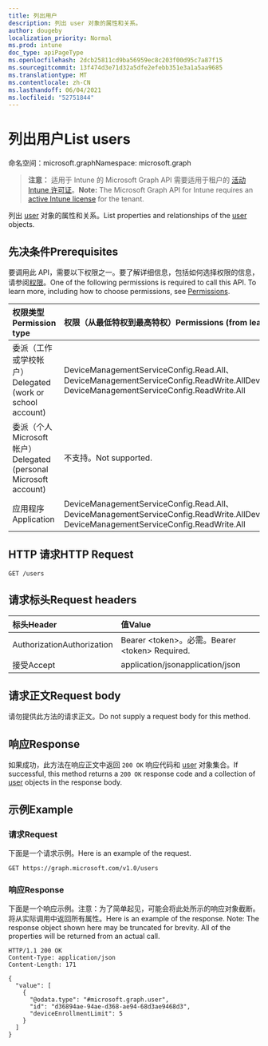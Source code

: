 ```yaml
---
title: 列出用户
description: 列出 user 对象的属性和关系。
author: dougeby
localization_priority: Normal
ms.prod: intune
doc_type: apiPageType
ms.openlocfilehash: 2dcb25811cd9ba56959ec8c203f00d95c7a87f15
ms.sourcegitcommit: 13f474d3e71d32a5dfe2efebb351e3a1a5aa9685
ms.translationtype: MT
ms.contentlocale: zh-CN
ms.lasthandoff: 06/04/2021
ms.locfileid: "52751844"
---
```

# <a name="list-users"></a><span data-ttu-id="257fb-103">列出用户</span><span class="sxs-lookup"><span data-stu-id="257fb-103">List users</span></span>

<span data-ttu-id="257fb-104">命名空间：microsoft.graph</span><span class="sxs-lookup"><span data-stu-id="257fb-104">Namespace: microsoft.graph</span></span>

> <span data-ttu-id="257fb-105">**注意：** 适用于 Intune 的 Microsoft Graph API 需要适用于租户的 [活动 Intune 许可证](https://go.microsoft.com/fwlink/?linkid=839381)。</span><span class="sxs-lookup"><span data-stu-id="257fb-105">**Note:** The Microsoft Graph API for Intune requires an [active Intune license](https://go.microsoft.com/fwlink/?linkid=839381) for the tenant.</span></span>

<span data-ttu-id="257fb-106">列出 [user](../resources/intune-onboarding-user.md) 对象的属性和关系。</span><span class="sxs-lookup"><span data-stu-id="257fb-106">List properties and relationships of the [user](../resources/intune-onboarding-user.md) objects.</span></span>

## <a name="prerequisites"></a><span data-ttu-id="257fb-107">先决条件</span><span class="sxs-lookup"><span data-stu-id="257fb-107">Prerequisites</span></span>
<span data-ttu-id="257fb-p101">要调用此 API，需要以下权限之一。要了解详细信息，包括如何选择权限的信息，请参阅[权限](/graph/permissions-reference)。</span><span class="sxs-lookup"><span data-stu-id="257fb-p101">One of the following permissions is required to call this API. To learn more, including how to choose permissions, see [Permissions](/graph/permissions-reference).</span></span>

|<span data-ttu-id="257fb-110">权限类型</span><span class="sxs-lookup"><span data-stu-id="257fb-110">Permission type</span></span>|<span data-ttu-id="257fb-111">权限（从最低特权到最高特权）</span><span class="sxs-lookup"><span data-stu-id="257fb-111">Permissions (from least to most privileged)</span></span>|
|:---|:---|
|<span data-ttu-id="257fb-112">委派（工作或学校帐户）</span><span class="sxs-lookup"><span data-stu-id="257fb-112">Delegated (work or school account)</span></span>|<span data-ttu-id="257fb-113">DeviceManagementServiceConfig.Read.All、DeviceManagementServiceConfig.ReadWrite.All</span><span class="sxs-lookup"><span data-stu-id="257fb-113">DeviceManagementServiceConfig.Read.All, DeviceManagementServiceConfig.ReadWrite.All</span></span>|
|<span data-ttu-id="257fb-114">委派（个人 Microsoft 帐户）</span><span class="sxs-lookup"><span data-stu-id="257fb-114">Delegated (personal Microsoft account)</span></span>|<span data-ttu-id="257fb-115">不支持。</span><span class="sxs-lookup"><span data-stu-id="257fb-115">Not supported.</span></span>|
|<span data-ttu-id="257fb-116">应用程序</span><span class="sxs-lookup"><span data-stu-id="257fb-116">Application</span></span>|<span data-ttu-id="257fb-117">DeviceManagementServiceConfig.Read.All、DeviceManagementServiceConfig.ReadWrite.All</span><span class="sxs-lookup"><span data-stu-id="257fb-117">DeviceManagementServiceConfig.Read.All, DeviceManagementServiceConfig.ReadWrite.All</span></span>|

## <a name="http-request"></a><span data-ttu-id="257fb-118">HTTP 请求</span><span class="sxs-lookup"><span data-stu-id="257fb-118">HTTP Request</span></span>
<!-- {
  "blockType": "ignored"
}
-->
``` http
GET /users
```

## <a name="request-headers"></a><span data-ttu-id="257fb-119">请求标头</span><span class="sxs-lookup"><span data-stu-id="257fb-119">Request headers</span></span>
|<span data-ttu-id="257fb-120">标头</span><span class="sxs-lookup"><span data-stu-id="257fb-120">Header</span></span>|<span data-ttu-id="257fb-121">值</span><span class="sxs-lookup"><span data-stu-id="257fb-121">Value</span></span>|
|:---|:---|
|<span data-ttu-id="257fb-122">Authorization</span><span class="sxs-lookup"><span data-stu-id="257fb-122">Authorization</span></span>|<span data-ttu-id="257fb-123">Bearer &lt;token&gt;。必需。</span><span class="sxs-lookup"><span data-stu-id="257fb-123">Bearer &lt;token&gt; Required.</span></span>|
|<span data-ttu-id="257fb-124">接受</span><span class="sxs-lookup"><span data-stu-id="257fb-124">Accept</span></span>|<span data-ttu-id="257fb-125">application/json</span><span class="sxs-lookup"><span data-stu-id="257fb-125">application/json</span></span>|

## <a name="request-body"></a><span data-ttu-id="257fb-126">请求正文</span><span class="sxs-lookup"><span data-stu-id="257fb-126">Request body</span></span>
<span data-ttu-id="257fb-127">请勿提供此方法的请求正文。</span><span class="sxs-lookup"><span data-stu-id="257fb-127">Do not supply a request body for this method.</span></span>

## <a name="response"></a><span data-ttu-id="257fb-128">响应</span><span class="sxs-lookup"><span data-stu-id="257fb-128">Response</span></span>
<span data-ttu-id="257fb-129">如果成功，此方法在响应正文中返回 `200 OK` 响应代码和 [user](../resources/intune-onboarding-user.md) 对象集合。</span><span class="sxs-lookup"><span data-stu-id="257fb-129">If successful, this method returns a `200 OK` response code and a collection of [user](../resources/intune-onboarding-user.md) objects in the response body.</span></span>

## <a name="example"></a><span data-ttu-id="257fb-130">示例</span><span class="sxs-lookup"><span data-stu-id="257fb-130">Example</span></span>

### <a name="request"></a><span data-ttu-id="257fb-131">请求</span><span class="sxs-lookup"><span data-stu-id="257fb-131">Request</span></span>
<span data-ttu-id="257fb-132">下面是一个请求示例。</span><span class="sxs-lookup"><span data-stu-id="257fb-132">Here is an example of the request.</span></span>
``` http
GET https://graph.microsoft.com/v1.0/users
```

### <a name="response"></a><span data-ttu-id="257fb-133">响应</span><span class="sxs-lookup"><span data-stu-id="257fb-133">Response</span></span>
<span data-ttu-id="257fb-p102">下面是一个响应示例。注意：为了简单起见，可能会将此处所示的响应对象截断。将从实际调用中返回所有属性。</span><span class="sxs-lookup"><span data-stu-id="257fb-p102">Here is an example of the response. Note: The response object shown here may be truncated for brevity. All of the properties will be returned from an actual call.</span></span>
``` http
HTTP/1.1 200 OK
Content-Type: application/json
Content-Length: 171

{
  "value": [
    {
      "@odata.type": "#microsoft.graph.user",
      "id": "d36894ae-94ae-d368-ae94-68d3ae9468d3",
      "deviceEnrollmentLimit": 5
    }
  ]
}
```




